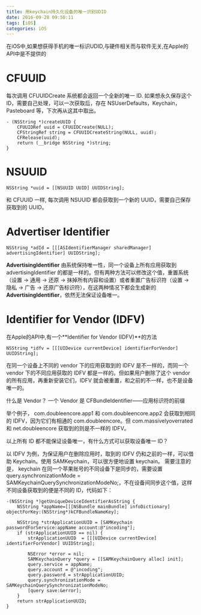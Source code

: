 ```yaml
---
title: 用keychain持久化设备的唯一识别UDID
date: 2016-09-28 09:50:11
tags: [iOS]
categories: iOS
---
```


在iOS中,如果想获得手机的唯一标识UDID,与硬件相关而与软件无关,在Apple的API中是不提供的

# CFUUID
每次调用 CFUUIDCreate 系统都会返回一个全新的唯一 ID. 如果想永久保存这个 ID，需要自己处理，可以一次获取后，存在 NSUserDefaults，Keychain，Pasteboard 等，下次再从这其中取出。

<!-- more -->

```
- (NSString *)createUUID {
    CFUUIDRef uuid = CFUUIDCreate(NULL);
    CFStringRef string = CFUUIDCreateString(NULL, uuid);
    CFRelease(uuid);
    return (__bridge NSString *)string;
}
```

# NSUUID

```
NSString *uuid = [[NSUUID UUID] UUIDString];
```
和 CFUUID 一样, 每次调用 NSUUID 都会获取到一个新的 UUID，需要自己保存获取到的 UUID。

# Advertiser Identifier

```
NSString *adId = [[[ASIdentifierManager sharedManager] advertisingIdentifier] UUIDString];
```
**AdvertisingIdentifier** 由系统保持唯一性，同一个设备上所有应用获取到 advertisingIdentifier 的都是一样的。但有两种方法可以修改这个值，重置系统（设置 -> 通用 -> 还原 -> 抹掉所有内容和设置）或者重置广告标识符（设置 -> 隐私 -> 广告 -> 还原广告标识符），在这两种情况下都会生成新的**AdvertisingIdentifier**，依然无法保证设备唯一。

# Identifier for Vendor (IDFV)
在Apple的API中,有一个**Identifier for Vendor (IDFV)**的方法

```
NSString *idfv = [[[UIDevice currentDevice] identifierForVendor] UUIDString];
```

在同一个设备上不同的 vendor 下的应用获取到的 IDFV 是不一样的，而同一个 vendor 下的不同应用获取的 IDFV 都是一样的。但如果用户删除了这个 vendor 的所有应用，再重新安装它们，IDFV 就会被重置，和之前的不一样，也不是设备唯一的。

什么是 Vendor？ 一个 Vendor 是 CFBundleIdentifier——应用标识符的前缀

举个例子， com.doubleencore.app1 和 com.doubleencore.app2 会获取到相同的 IDFV，因为它们有相通的 com.doubleencore。但 com.massivelyoverrated 和 net.doubleencore 获取到的则是不一样的 IDFV。

以上所有 ID 都不能保证设备唯一，有什么方式可以获取设备唯一 ID？

以 IDFV 为例，为保证用户在删除应用时，取到的 IDFV 仍和之前的一样，可以借助 Keychain。使用 SAMKeychain，可以很方便地设置 keychain。 需要注意的是， keychain 在同一个苹果账号的不同设备下是同步的，需要设置query.synchronizationMode = SAMKeychainQuerySynchronizationModeNo;，不在设备间同步这个值，这样不同设备获取到的便是不同的 ID，代码如下：

```
-(NSString *)getUniqueDeviceIdentifierAsString {
    NSString *appName=[[[NSBundle mainBundle] infoDictionary] objectForKey:(NSString*)kCFBundleNameKey];

    NSString *strApplicationUUID = [SAMKeychain passwordForService:appName account:@"incoding"];
    if (strApplicationUUID == nil) {
        strApplicationUUID  = [[[UIDevice currentDevice] identifierForVendor] UUIDString];

        NSError *error = nil;
        SAMKeychainQuery *query = [[SAMKeychainQuery alloc] init];
        query.service = appName;
        query.account = @"incoding";
        query.password = strApplicationUUID;
        query.synchronizationMode = SAMKeychainQuerySynchronizationModeNo;
        [query save:&error];
    }
    return strApplicationUUID;
}
```
